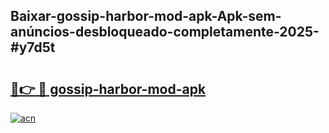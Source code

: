 ## Baixar-gossip-harbor-mod-apk-Apk-sem-anúncios-desbloqueado-completamente-2025-#y7d5t

# <h2><a href="https://ainizakaria.my?title=gossip-harbor-mod-apk&ref=22M">🔗👉 🔴 gossip-harbor-mod-apk</a></h2>

[![acn](https://github.com/user-attachments/assets/0f9c940e-d8b0-45ae-aac7-cd30a18b3e1c)](https://ainizakaria.my?title=gossip-harbor-mod-apk&ref=22M)

